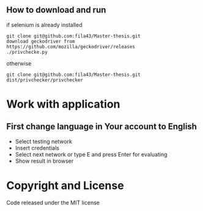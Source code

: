 ## How to download and run
if selenium is already installed
```
git clone git@github.com:fila43/Master-thesis.git
download geckodriver from https://github.com/mozilla/geckodriver/releases
./privchecke.py
```
otherwise
```
git clone git@github.com:fila43/Master-thesis.git
dist/privchecker/privchecker
```
# Work with application
## First change language in Your account to English
- Select testing network
- Insert credentials
- Select next network or type E and press Enter for evaluating
- Show result in browser
# Copyright and License
Code released under the MIT license

